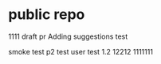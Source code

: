 # public repo
1111
draft pr
Adding suggestions
test

smoke test p2
test user
test 1.2
12212
1111111
